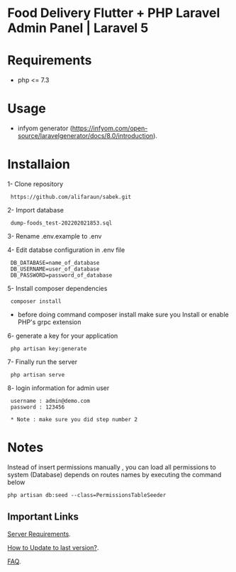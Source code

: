 # Food Delivery Flutter + PHP Laravel Admin Panel | Laravel 5

# Requirements

- php <= 7.3

# Usage

- infyom generator (https://infyom.com/open-source/laravelgenerator/docs/8.0/introduction).

# Installaion

1- Clone repository

```code
 https://github.com/alifaraun/sabek.git

```

2- Import database

```code
 dump-foods_test-202202021853.sql
```

3- Rename .env.example to .env

4- Edit databse configuration in .env file

```code
 DB_DATABASE=name_of_database
 DB_USERNAME=user_of_database
 DB_PASSWORD=password_of_database
```

5- Install composer dependencies

```code
 composer install
```

- before doing command composer install make sure you Install or enable PHP's grpc extension

6- generate a key for your application

```code
 php artisan key:generate
```

7- Finally run the server

```code
 php artisan serve
```

8- login information for admin user

```code
 username : admin@demo.com
 password : 123456

 * Note : make sure you did step number 2
```

# Notes

Instead of insert permissions manually , you can load all permissions to system (Database) depends on routes names by executing the command below

```code
php artisan db:seed --class=PermissionsTableSeeder
```

## Important Links

[Server Requirements](https://support.smartersvision.com/help-center/articles/3/4/3/introduction).

[How to Update to last version?](https://support.smartersvision.com/help-center/articles/3/4/9/update).

[FAQ](https://support.smartersvision.com/help-center/categories/6/laravel-application-faq).
